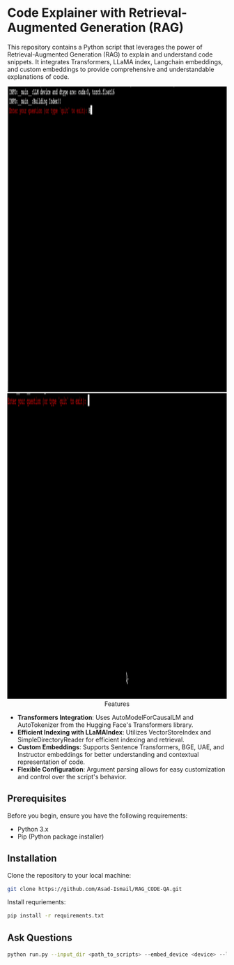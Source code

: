 # Code Explainer with Retrieval-Augmented Generation (RAG)

This repository contains a Python script that leverages the power of Retrieval-Augmented Generation (RAG) to explain and understand code snippets. It integrates Transformers, LLaMA index, Langchain embeddings, and custom embeddings to provide comprehensive and understandable explanations of code.


<p align="center">
  <img src="artifacts/phenome.gif" alt="animated" width="700" height="700 />
</p>

<p align="center">
  <img src="artifacts/scalecam.gif" alt="animated" width="700" height="700 />
</p>


## Features

- **Transformers Integration**: Uses AutoModelForCausalLM and AutoTokenizer from the Hugging Face's Transformers library.
- **Efficient Indexing with LLaMAIndex**: Utilizes VectorStoreIndex and SimpleDirectoryReader for efficient indexing and retrieval.
- **Custom Embeddings**: Supports Sentence Transformers, BGE, UAE, and Instructor embeddings for better understanding and contextual representation of code.
- **Flexible Configuration**: Argument parsing allows for easy customization and control over the script's behavior.

## Prerequisites

Before you begin, ensure you have the following requirements:

- Python 3.x
- Pip (Python package installer)

## Installation

Clone the repository to your local machine:

```bash
git clone https://github.com/Asad-Ismail/RAG_CODE-QA.git
```

Install requriements:

```bash
pip install -r requirements.txt
```

## Ask Questions

```bash
python run.py --input_dir <path_to_scripts> --embed_device <device> --llm_device <device> --model_name <model_name> --embedding_choice <embedding_type>
```


